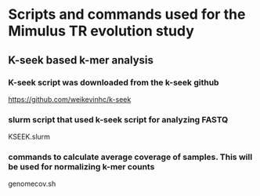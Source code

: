 # Scripts and commands used for the Mimulus TR evolution study

## K-seek based k-mer analysis
### K-seek script was downloaded from the k-seek github
https://github.com/weikevinhc/k-seek

### slurm script that used k-seek script for analyzing FASTQ
KSEEK.slurm

### commands to calculate average coverage of samples. This will be used for normalizing k-mer counts
genomecov.sh

